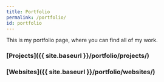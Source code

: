 ```yaml
---
title: Portfolio
permalink: /portfolio/
id: portfolio
---
```


This is my portfolio page, where you can find all of my work.

### [Projects]({{ site.baseurl }}/portfolio/projects/)

### [Websites]({{ site.baseurl }}/portfolio/websites/)
